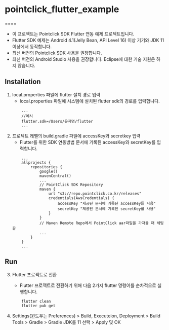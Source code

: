 # pointclick_flutter_example
====
- 이 프로젝트는 Pointclick SDK Flutter 연동 예제 프로젝트입니다.
- Flutter SDK 예제는 Android 4.1(Jelly Bean, API Level 16) 이상 기기와 JDK 11 이상에서 동작합니다.
- 최신 버전의 Pointclick SDK 사용을 권장합니다.
- 최신 버전의 Android Studio 사용을 권장합니다. Eclipse에 대한 기술 지원은 하지 않습니다.

Installation
----
1. local.properties 파일에 flutter 설치 경로 입력
    - local.properties 파일에 시스템에 설치된 flutter sdk의 경로를 입력합니다.
    ```
        ... 
        //예시
        flutter.sdk=/Users/유저명/flutter
        ...
    ```
2. 프로젝트 레벨의 build.gradle 파일에 accessKey와 secretkey 입력
    - Flutter를 위한 SDK 연동방법 문서에 기록된 accessKey와 secretKey를 입력합니다.
    ```
        ...
        allprojects {
            repositories {
                google()
                mavenCentral()
                ...
                // PointClick SDK Repository
                maven {
                    url "s3://repo.pointclick.co.kr/releases"
                    credentials(AwsCredentials) {
                        accessKey "제공된 문서에 기록된 accessKey를 사용"
                        secretKey "제공된 문서에 기록된 secretKey를 사용"
                    }
                }
                // Maven Remote Repo에서 PointClick aar파일을 가져올 때 세팅 끝
                ...
            }
        }        
        ...
    ```

Run
----
3. Flutter 프로젝트로 전환
    - Flutter 프로젝트로 전환하기 위해 다음 2가지 flutter 명령어를 순차적으로 실행합니다.
    ```
        flutter clean
        flutter pub get
    ```

4. Settings(윈도우는 Preferences) > Build, Executeion, Deployment > Build Tools > Gradle > Gradle JDK를 11 선택 > Apply 및 OK
